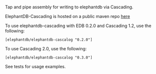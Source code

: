 Tap and pipe assembly for writing to elephantdb via Cascading.

ElephantDB-Cascading is hosted on a public maven repo [here](http://clojars.org/elephantdb/elephantdb-cascading)

To use elephantdb-cascading with EDB 0.2.0 and Cascading 1.2, use the following:

    [elephantdb/elephantdb-cascalog "0.2.0"]

To use Cascading 2.0, use the following: 

    [elephantdb/elephantdb-cascalog "0.3.0"]

See tests for usage examples.
